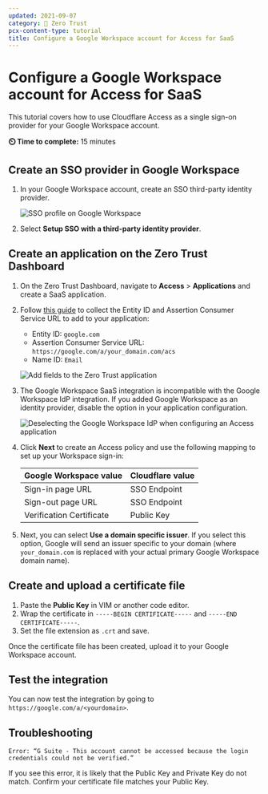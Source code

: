 ```yaml
---
updated: 2021-09-07
category: 🔐 Zero Trust
pcx-content-type: tutorial
title: Configure a Google Workspace account for Access for SaaS
---
```


# Configure a Google Workspace account for Access for SaaS

This tutorial covers how to use Cloudflare Access as a single sign-on provider for your Google Workspace account.

**⏲️ Time to complete:** 15 minutes

## Create an SSO provider in Google Workspace

1. In your Google Workspace account, create an SSO third-party identity provider.

    ![SSO profile on Google Workspace](/cloudflare-one/static/zero-trust-security/google-workspace-saas/sso-profile.png)

1. Select **Setup SSO with a third-party identity provider**.

## Create an application on the Zero Trust Dashboard

1. On the Zero Trust Dashboard, navigate to **Access** > **Applications** and create a SaaS application.

1. Follow [this guide](https://support.google.com/a/answer/6349809?hl=en&ref_topic=7556907) to collect the Entity ID and Assertion Consumer Service URL to add to your application:

    - Entity ID: `google.com`
    - Assertion Consumer Service URL: `https://google.com/a/your_domain.com/acs`
    - Name ID: `Email`

    ![Add fields to the Zero Trust application](/cloudflare-one/static/zero-trust-security/google-workspace-saas/teams-app-fields.png)

1. The Google Workspace SaaS integration is incompatible with the Google Workspace IdP integration. If you added Google Workspace as an identity provider, disable the option in your application configuration.

    ![Deselecting the Google Workspace IdP when configuring an Access application](/cloudflare-one/static/zero-trust-security/google-workspace-saas/disable-google-workspace-idp.png)

1. Click **Next** to create an Access policy and use the following mapping to set up your Workspace sign-in:

    | Google Workspace value   | Cloudflare value |
    | ------------------------ | ---------------- |
    | Sign-in page URL         | SSO Endpoint     |
    | Sign-out page URL        | SSO Endpoint     |
    | Verification Certificate | Public Key       |

1. Next, you can select **Use a domain specific issuer**. If you select this option, Google will send an issuer specific to your domain (where `your_domain.com` is replaced with your actual primary Google Workspace domain name).

## Create and upload a certificate file

1. Paste the **Public Key** in VIM or another code editor.
1. Wrap the certificate in `-----BEGIN CERTIFICATE-----` and `-----END CERTIFICATE-----`.
1. Set the file extension as `.crt` and save.

Once the certificate file has been created, upload it to your Google Workspace account.

## Test the integration

You can now test the integration by going to `https://google.com/a/<yourdomain>`.

## Troubleshooting

`Error: “G Suite - This account cannot be accessed because the login credentials could not be verified.”`

If you see this error, it is likely that the Public Key and Private Key do not match. Confirm your certificate file matches your Public Key.
